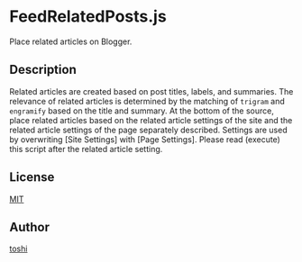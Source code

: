 ﻿FeedRelatedPosts.js
=====================

Place related articles on Blogger.



## Description
Related articles are created based on post titles, labels, and summaries. The relevance of related articles is determined by the matching of `trigram` and `engramify` based on the title and summary. At the bottom of the source, place related articles based on the related article settings of the site and the related article settings of the page separately described. Settings are used by overwriting [Site Settings] with [Page Settings]. Please read (execute) this script after the related article setting.



## License
[MIT](https://github.com/k08045kk/FeedRelatedPosts.js/blob/master/LICENSE)



## Author
[toshi](https://www.bugbugnow.net/p/profile.html)
